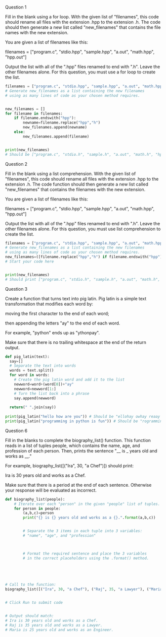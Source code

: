 
Question 1

Fill in the blank using a for loop. With the given list of "filenames", this code should rename all files with the extension .hpp to the extension .h. The code  should then generate a new list called "new_filenames" that contains the file names with the new extension.

You are given a list of filenames like this:

filenames = ["program.c", "stdio.hpp", "sample.hpp", "a.out", "math.hpp", "hpp.out"]

Output the list with all of the ".hpp" files renamed to end with ".h". Leave the other filenames alone. For this question, you must use a for loop to create the list. 
``` python
filenames = ["program.c", "stdio.hpp", "sample.hpp", "a.out", "math.hpp", "hpp.out"]
# Generate new_filenames as a list containing the new filenames
# using as many lines of code as your chosen method requires.


new_filenames = []
for filename in filenames:
    if filename.endswith("hpp"):
        newname=filename.replace("hpp","h")
        new_filenames.append(newname)
    else:
        new_filenames.append(filename)


print(new_filenames)
# Should be ["program.c", "stdio.h", "sample.h", "a.out", "math.h", "hpp.out"]
```

Question 2

Fill in the blank using a list comprehension. With the given list of "filenames", this code should rename all files with the extension .hpp to the extension .h. The code function should then generate a new list called "new_filenames" that contains the filenames with the new extension.

You are given a list of filenames like this:

filenames = ["program.c", "stdio.hpp", "sample.hpp", "a.out", "math.hpp", "hpp.out"]

Output the list with all of the ".hpp" files renamed to end with ".h". Leave the other filenames alone. For this question, you must use list comprehension to create the list. 
``` python
filenames = ["program.c", "stdio.hpp", "sample.hpp", "a.out", "math.hpp", "hpp.out"]
# Generate new_filenames as a list containing the new filenames
# using as many lines of code as your chosen method requires.
new_filenames=([filename.replace("hpp","h") if filename.endswith("hpp") else filename for filename in filenames])
# Start your code here


print(new_filenames) 
# Should print ["program.c", "stdio.h", "sample.h", "a.out", "math.h", "hpp.out"]
```

Question 3

Create a function that turns text into pig latin. Pig latin is a simple text transformation that modifies each word by:

moving the first character to the end of each word;

then appending the letters "ay" to the end of each word.

For example, "python" ends up as "ythonpay".

Make sure that there is no trailing whitespace at the end of the return output.
``` python
def pig_latin(text):
  say=[]
  # Separate the text into words
  words = text.split()
  for word in words:
    # Create the pig latin word and add it to the list
    newword=word+(word[0])+"ay"
    newword=newword[1:]
    # Turn the list back into a phrase
    say.append(newword)
    
  return(" ".join(say))
    
print(pig_latin("hello how are you")) # Should be "ellohay owhay reaay ouyay"
print(pig_latin("programming in python is fun")) # Should be "rogrammingpay niay ythonpay siay unfay"
```

Question 6

Fill in the blanks to complete the biography_list() function. This function reads in a list of tuples people, which contains the name, age, and profession of each person. Then, prints the sentence "__ is _ years old and works as __." 

For example, biography_list([("Ira", 30, "a Chef")]) should print: 

Ira is 30 years old and works as a Chef.

Make sure that there is a period at the end of each sentence. Otherwise your response will be evaluated as incorrect.
``` python
def biography_list(people):
    # Iterate over each "person" in the given "people" list of tuples. 
    for person in people:
        (a,b,c)=person
        print("{} is {} years old and works as a {}.".format(a,b,c))


        # Separate the 3 items in each tuple into 3 variables:
        # "name", "age", and "profession"   
         


        # Format the required sentence and place the 3 variables 
        # in the correct placeholders using the .format() method.
        




# Call to the function:
biography_list([("Ira", 30, "a Chef"), ("Raj", 35, "a Lawyer"), ("Maria", 25, "an Engineer")])


# Click Run to submit code


# Output should match:
# Ira is 30 years old and works as a Chef.
# Raj is 35 years old and works as a Lawyer.
# Maria is 25 years old and works as an Engineer.
